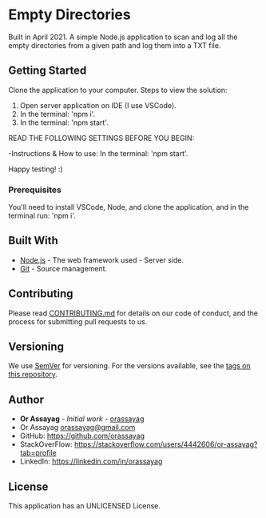 # Empty Directories

Built in April 2021. A simple Node.js application to scan and log all the empty directories from a given path and log them into a TXT file.

## Getting Started

Clone the application to your computer.
Steps to view the solution:
1. Open server application on IDE (I use VSCode).
2. In the terminal: 'npm i'.
3. In the terminal: 'npm start'.

READ THE FOLLOWING SETTINGS BEFORE YOU BEGIN:

-Instructions & How to use:
In the terminal: 'npm start'.

Happy testing! :)

### Prerequisites

You'll need to install VSCode, Node, and clone the application, and in the terminal run: 'npm i'.

## Built With

* [Node.js](https://nodejs.org/en/) - The web framework used - Server side.
* [Git](https://git-scm.com/) - Source management.

## Contributing

Please read [CONTRIBUTING.md](https://gist.github.com/PurpleBooth/b24679402957c63ec426) for details on our code of conduct, and the process for submitting pull requests to us.

## Versioning

We use [SemVer](http://semver.org/) for versioning. For the versions available, see the [tags on this repository](https://github.com/your/project/tags).

## Author

* **Or Assayag** - *Initial work* - [orassayag](https://github.com/orassayag)
* Or Assayag <orassayag@gmail.com>
* GitHub: https://github.com/orassayag
* StackOverFlow: https://stackoverflow.com/users/4442606/or-assayag?tab=profile
* LinkedIn: https://linkedin.com/in/orassayag

## License

This application has an UNLICENSED License.